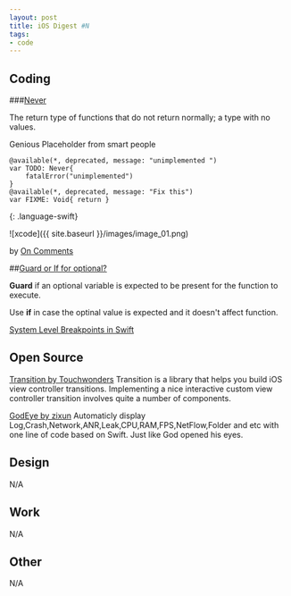 ```yaml
---
layout: post
title: iOS Digest #N
tags:
- code
---
```


## Coding

###[Never](https://developer.apple.com/reference/swift/never)

The return type of functions that do not return normally; a type with no values.

Genious Placeholder from smart people
```
@available(*, deprecated, message: "unimplemented ")
var TODO: Never{
    fatalError("unimplemented")
}
@available(*, deprecated, message: "Fix this")
var FIXME: Void{ return }
```
{: .language-swift}

![xcode]({{ site.baseurl }}/images/image_01.png)

by [On Comments](http://khanlou.com/2017/03/on-comments/)


##[Guard or If for optional?](https://www.natashatherobot.com/swift-when-to-use-guard-vs-if)

**Guard** if an optional variable is expected to be present for the function to execute. 

Use **if** in case the optinal value is expected and it doesn't affect function.


[System Level Breakpoints in Swift](http://indiestack.com/2017/03/system-level-breakpoints-in-swift)

## Open Source


[Transition by Touchwonders](https://github.com/Touchwonders/Transition)
Transition is a library that helps you build iOS view controller transitions. Implementing a nice interactive custom view controller transition involves quite a number of components.


[GodEye by zixun](https://github.com/zixun/GodEye)
Automaticly display Log,Crash,Network,ANR,Leak,CPU,RAM,FPS,NetFlow,Folder and etc with one line of code based on Swift. Just like God opened his eyes.


## Design

N/A

## Work

N/A

## Other

N/A
